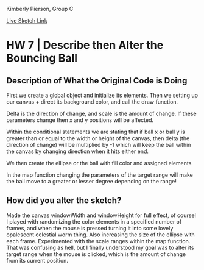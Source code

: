 Kimberly Pierson, Group C

[Live Sketch Link](https://mabonmoon.github.io/120-work/hw-7)


# HW 7 | Describe then Alter the Bouncing Ball

## Description of What the Original Code is Doing

First we create a global object and initialize its elements.
Then we setting up our canvas + direct its background color, and call the draw function.

Delta is the direction of change, and scale is the amount of change. If these parameters change then x and y positions will be affected.

Within the conditional statements we are stating that if ball x or ball y is greater than or equal to the width or height of the canvas, then delta (the direction of change)  will be multiplied by -1 which will keep the ball within the canvas by changing direction when it hits either end.

We then create the ellipse or the ball with fill color and assigned elements

In the map function changing the parameters of the target range will make the ball move to a greater or lesser degree depending on the range!





## How did you alter the sketch?

Made the canvas windowWidth and windowHeight for full effect, of course!  I played with randomizing the color elements in a specified number of frames, and when the mouse is pressed turning it into some lovely opalescent celestial worm thing. Also increasing the size of the ellipse with each frame. Experimented with the scale ranges within the map function. That was confusing as hell, but I finally understood my goal was to alter its target range when the mouse is clicked, which is the amount of change from its current position.
